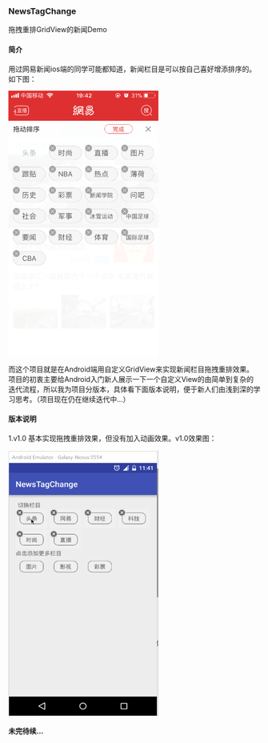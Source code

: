 ### NewsTagChange

拖拽重排GridView的新闻Demo

#### 简介

用过网易新闻ios端的同学可能都知道，新闻栏目是可以按自己喜好增添排序的。如下图：

<img src="image/NetEase.PNG" width ="300" height="532" alt="网易新闻" align=center />

而这个项目就是在Android端用自定义GridView来实现新闻栏目拖拽重排效果。项目的初衷主要给Android入门新人展示一下一个自定义View的由简单到复杂的迭代流程，所以我为项目分版本，具体看下面版本说明，便于新人们由浅到深的学习思考。（项目现在仍在继续迭代中...）

#### 版本说明
1.v1.0 基本实现拖拽重排效果，但没有加入动画效果。v1.0效果图：

<img src="image/v1.0.gif" width ="300" height="532" alt="gif效果图" align=center />

#### 未完待续...
